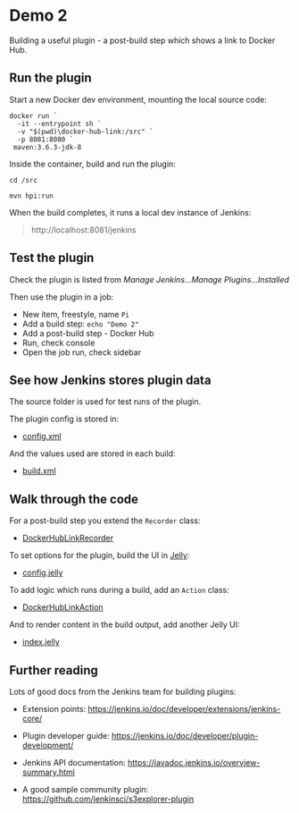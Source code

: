 # Demo 2

Building a useful plugin - a post-build step which shows a link to Docker Hub.

## Run the plugin

Start a new Docker dev environment, mounting the local source code:

```
docker run `
  -it --entrypoint sh `
  -v "$(pwd)\docker-hub-link:/src" `
  -p 8081:8080 `
 maven:3.6.3-jdk-8
```

Inside the container, build and run the plugin:

```
cd /src

mvn hpi:run
```

When the build completes, it runs a local dev instance of Jenkins:

> http://localhost:8081/jenkins

## Test the plugin

Check the plugin is listed from _Manage Jenkins_..._Manage Plugins_..._Installed_

Then use the plugin in a job:

- New item, freestyle, name `Pi`
- Add a build step: `echo "Demo 2"`
- Add a post-build step - Docker Hub
- Run, check console
- Open the job run, check sidebar

## See how Jenkins stores plugin data

The source folder is used for test runs of the plugin.

The plugin config is stored in:

- [config.xml](./docker-hub-link/work/jobs/pi/config.xml)

And the values used are stored in each build:

- [build.xml](./docker-hub-link/work/jobs/pi/builds/1/build.xml)

## Walk through the code

For a post-build step you extend the `Recorder` class:

- [DockerHubLinkRecorder](docker-hub-link/src/main/java/io/jenkins/plugins/dockerHubLink/DockerHubLinkRecorder.java)

To set options for the plugin, build the UI in [Jelly](http://commons.apache.org/proper/commons-jelly/):

- [config.jelly](docker-hub-link/src/main/resources/io/jenkins/plugins/dockerHubLink/DockerHubLinkRecorder/config.jelly)

To add logic which runs during a build, add an `Action` class:

- [DockerHubLinkAction](docker-hub-link/src/main/java/io/jenkins/plugins/dockerHubLink/DockerHubLinkAction.java)

And to render content in the build output, add another Jelly UI:

- [index.jelly](docker-hub-link/src/main/resources/io/jenkins/plugins/dockerHubLink/DockerHubLinkAction/index.jelly)

## Further reading

Lots of good docs from the Jenkins team for building plugins:

- Extension points: https://jenkins.io/doc/developer/extensions/jenkins-core/

- Plugin developer guide: https://jenkins.io/doc/developer/plugin-development/

- Jenkins API documentation: https://javadoc.jenkins.io/overview-summary.html

- A good sample community plugin: https://github.com/jenkinsci/s3explorer-plugin
